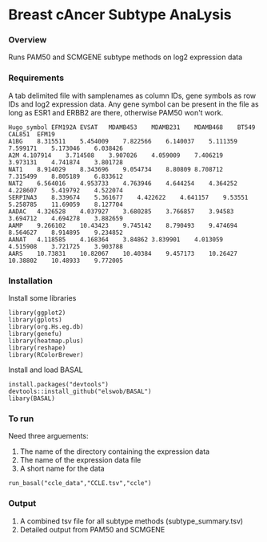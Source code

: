 # Breast cAncer Subtype AnaLysis

### Overview

Runs PAM50 and SCMGENE subtype methods on log2 expression data

### Requirements

A tab delimited file with samplenames as column IDs, gene symbols as row IDs and log2 expression data. Any gene symbol can be present in the file as long as ESR1 and ERBB2 are there, otherwise PAM50 won't work.

```
Hugo_symbol	EFM192A	EVSAT	MDAMB453	MDAMB231	MDAMB468	BT549	CAL851	EFM19
A1BG	8.315511	5.454009	7.822566	6.140037	5.111359	7.599171	5.173046	6.038426
A2M	4.107914	3.714508	3.907026	4.059009	7.406219	3.973131	4.741874	3.801728
NAT1	8.914029	8.343696	9.054734	8.80809	8.708712	7.315499	8.805189	6.833612
NAT2	6.564016	4.953733	4.763946	4.644254	4.364252	4.228607	5.419792	4.522074
SERPINA3	8.339674	5.361677	4.422622	4.641157	9.53551	5.258785	11.69059	8.127704
AADAC	4.326528	4.037927	3.680285	3.766857	3.94583	3.694712	4.694278	3.882659
AAMP	9.266102	10.43423	9.745142	8.790493	9.474694	8.564627	8.914895	9.234852
AANAT	4.118585	4.168364	3.84862	3.839901	4.013059	4.515908	3.721725	3.903788
AARS	10.73831	10.82067	10.40384	9.457173	10.26427	10.38802	10.48933	9.772005
``` 

### Installation

Install some libraries
```
library(ggplot2)
library(gplots)
library(org.Hs.eg.db)
library(genefu)
library(heatmap.plus)
library(reshape)
library(RColorBrewer)
```

Install and load BASAL
```
install.packages("devtools")
devtools::install_github("elswob/BASAL")
libary(BASAL)
```

### To run

Need three arguements:

1. The name of the directory containing the expression data
2. The name of the expression data file
3. A short name for the data

```
run_basal("ccle_data","CCLE.tsv","ccle")
```

### Output

1. A combined tsv file for all subtype methods (subtype_summary.tsv)
2. Detailed output from PAM50 and SCMGENE
